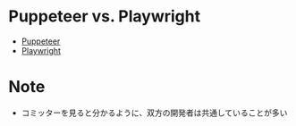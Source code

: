 # Puppeteer vs. Playwright
- [Puppeteer](https://github.com/puppeteer/puppeteer)
- [Playwright](https://github.com/microsoft/playwright)

# Note
- コミッターを見ると分かるように、双方の開発者は共通していることが多い
